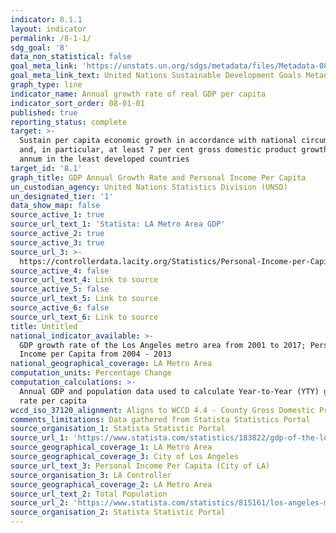 ```yaml
---
indicator: 8.1.1
layout: indicator
permalink: /8-1-1/
sdg_goal: '8'
data_non_statistical: false
goal_meta_link: 'https://unstats.un.org/sdgs/metadata/files/Metadata-08-01-01.pdf '
goal_meta_link_text: United Nations Sustainable Development Goals Metadata (PDF 232 KB)
graph_type: line
indicator_name: Annual growth rate of real GDP per capita
indicator_sort_order: 08-01-01
published: true
reporting_status: complete
target: >-
  Sustain per capita economic growth in accordance with national circumstances
  and, in particular, at least 7 per cent gross domestic product growth per
  annum in the least developed countries
target_id: '8.1'
graph_title: GDP Annual Growth Rate and Personal Income Per Capita
un_custodian_agency: United Nations Statistics Division (UNSD)
un_designated_tier: '1'
data_show_map: false
source_active_1: true
source_url_text_1: 'Statista: LA Metro Area GDP'
source_active_2: true
source_active_3: true
source_url_3: >-
  https://controllerdata.lacity.org/Statistics/Personal-Income-per-Capita/yw5p-36js
source_active_4: false
source_url_text_4: Link to source
source_active_5: false
source_url_text_5: Link to source
source_active_6: false
source_url_text_6: Link to source
title: Untitled
national_indicator_available: >-
  GDP growth rate of the Los Angeles metro area from 2001 to 2017; Personal
  Income per Capita from 2004 - 2013
national_geographical_coverage: LA Metro Area
computation_units: Percentage Change
computation_calculations: >-
  Annual GDP and population data used to calculate Year-to-Year (YTY) growth
  rate per capita
wccd_iso_37120_alignment: Aligns to WCCD 4.4 - County Gross Domestic Product (GDP)
comments_limitations: Data gathered from Statista Statistics Portal
source_organisation_1: Statista Statistic Portal
source_url_1: 'https://www.statista.com/statistics/183822/gdp-of-the-los-angeles-metro-area/'
source_geographical_coverage_1: LA Metro Area
source_geographical_coverage_3: City of Los Angeles
source_url_text_3: Personal Income Per Capita (City of LA)
source_organisation_3: LA Controller
source_geographical_coverage_2: LA Metro Area
source_url_text_2: Total Population
source_url_2: 'https://www.statista.com/statistics/815161/los-angeles-metro-area-population/'
source_organisation_2: Statista Statistic Portal
---
```


